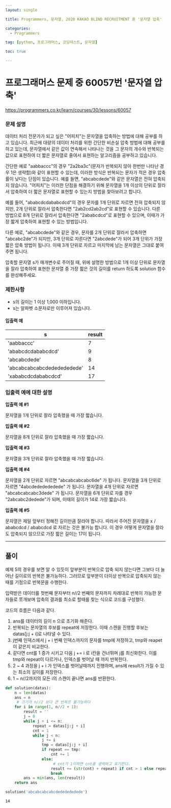 ```yaml
---
layout: single

title: Programmers, 문자열, 2020 KAKAO BLIND RECRUITMENT 중 '문자열 압축'

categories:
  - Programmers

tag: [python, 프로그래머스, 코딩테스트, 문자열]

toc: true

---
```



# 프로그래머스 문제 중 60057번 '문자열 압축'
<a href = 'https://programmers.co.kr/learn/courses/30/lessons/60057'>https://programmers.co.kr/learn/courses/30/lessons/60057</a>

### 문제 설명

데이터 처리 전문가가 되고 싶은 "어피치"는 문자열을 압축하는 방법에 대해 공부를 하고 있습니다. 최근에 대량의 데이터 처리를 위한 간단한 비손실 압축 방법에 대해 공부를 하고 있는데, 문자열에서 같은 값이 연속해서 나타나는 것을 그 문자의 개수와 반복되는 값으로 표현하여 더 짧은 문자열로 줄여서 표현하는 알고리즘을 공부하고 있습니다.    

  간단한 예로 "aabbaccc"의 경우 "2a2ba3c"(문자가 반복되지 않아 한번만 나타난 경우 1은 생략함)와 같이 표현할 수 있는데, 이러한 방식은 반복되는 문자가 적은 경우 압축률이 낮다는 단점이 있습니다. 예를 들면, "abcabcdede"와 같은 문자열은 전혀 압축되지 않습니다. "어피치"는 이러한 단점을 해결하기 위해 문자열을 1개 이상의 단위로 잘라서 압축하여 더 짧은 문자열로 표현할 수 있는지 방법을 찾아보려고 합니다.


예를 들어, "ababcdcdababcdcd"의 경우 문자를 1개 단위로 자르면 전혀 압축되지 않지만, 2개 단위로 잘라서 압축한다면 "2ab2cd2ab2cd"로 표현할 수 있습니다. 다른 방법으로 8개 단위로 잘라서 압축한다면 "2ababcdcd"로 표현할 수 있으며, 이때가 가장 짧게 압축하여 표현할 수 있는 방법입니다.

다른 예로, "abcabcdede"와 같은 경우, 문자를 2개 단위로 잘라서 압축하면 "abcabc2de"가 되지만, 3개 단위로 자른다면 "2abcdede"가 되어 3개 단위가 가장 짧은 압축 방법이 됩니다. 이때 3개 단위로 자르고 마지막에 남는 문자열은 그대로 붙여주면 됩니다.

압축할 문자열 s가 매개변수로 주어질 때, 위에 설명한 방법으로 1개 이상 단위로 문자열을 잘라 압축하여 표현한 문자열 중 가장 짧은 것의 길이를 return 하도록 solution 함수를 완성해주세요.

### 제한사항
+ s의 길이는 1 이상 1,000 이하입니다.
+ s는 알파벳 소문자로만 이루어져 있습니다.

#### 입출력 예

| s                          | result |
|----------------------------|--------|
| 'aabbaccc'                 | 7      |
| 'ababcdcdababcdcd'         | 9      |
| 'abcabcdede'               | 8      |
| 'abcabcabcabcdededededede' | 14     |
| 'xababcdcdababcdcd'        | 17     |  




### 입출력 예에 대한 설명  




**입출력 예 #1**

문자열을 1개 단위로 잘라 압축했을 때 가장 짧습니다.  


**입출력 예 #2**

문자열을 8개 단위로 잘라 압축했을 때 가장 짧습니다.  


**입출력 예 #3**

문자열을 3개 단위로 잘라 압축했을 때 가장 짧습니다.  


**입출력 예 #4**

문자열을 2개 단위로 자르면 "abcabcabcabc6de" 가 됩니다.
문자열을 3개 단위로 자르면 "4abcdededededede" 가 됩니다.
문자열을 4개 단위로 자르면 "abcabcabcabc3dede" 가 됩니다.
문자열을 6개 단위로 자를 경우 "2abcabc2dedede"가 되며, 이때의 길이가 14로 가장 짧습니다.  


**입출력 예 #5**

문자열은 제일 앞부터 정해진 길이만큼 잘라야 합니다.
따라서 주어진 문자열을 x / ababcdcd / ababcdcd 로 자르는 것은 불가능 합니다.
이 경우 어떻게 문자열을 잘라도 압축되지 않으므로 가장 짧은 길이는 17이 됩니다.  


---

## 풀이

예제 5의 경우를 보면 알 수 있듯이 앞부분이 반복으로 압축 되지 않는다면 그보다 더 늘어난 길이로의 반복은 불가능하다. 그러므로 앞부분이 더이상 반복으로 압축되지 않는 때를 기점으로 반복문을 수행한다.  

입력받은 데이터를 첫번째 문자부터 n//2 번째의 문자까지 차례대로 반복이 가능한 문자들로 쪼개보며 압축의 결과를 최소로 할때를 찾는 식으로 코드를 구성했다.

코드의 흐름은 다음과 같다.  
1. ans를 데이터의 길이 n 으로 초기화 해준다.
2. 반복되는 문자열의 후보를 repeat에 저장한다. 이때 스캔을 진행할 후보는 datas[j:j + i]로 나타낼 수 있다.
3. j번째 인덱스에서 j + i 번째 인덱스까지의 문자를 tmp에 저장하고, tmp와 reapet이 같은지 비교한다.
4. 같다면 cnt를 1 증가 시키고 다음 j += i 로 i칸을 건너뛰며 j를 최신화한다. 이를 tmp와 repeat이 다르거나, 인덱스를 벗어날 때 까지 반복한다.
5. 2 ~ 4 과정을 j + i 가 인덱스를 벗어날때까지 진행하며, ans에  result가 가질 수 있는 최소의 길이를 저장한다.
6. 1 ~ n//2까지의 모든 i의 스캔이 끝나면 ans를 반환한다.


```python
def solution(datas):
    n = len(datas)
    ans = n
     # 크기가 n//2 보다 큰 반복은 불가능하다
    for i in range(1, n//2 + 1):
        result = ''
        j = 0
        while j + i <= n:
            repeat = datas[j:j + i]
            cnt = 1
            while j < n:
                j += i
                tmp = datas[j:j + i]
                if repeat == tmp:
                    cnt += 1
                else:
                     # cnt가 1이하면 cnt를 생략하고 표기한다.
                    result += (str(cnt) + repeat) if cnt > 1 else repeat
                    break
        ans = min(ans, len(result))
    return ans

solution('abcabcabcabcdededededede')
```




    14


